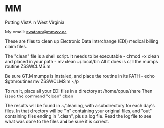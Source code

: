 # MM
Putting VistA in West Virginia

  My email: swatson@mmwv.co

  These are files to clean up Electronic Data Interchange (EDI) 
  medical billing claim files.

  The "clean" file is a shell script. It needs to be executable -
    chmod +x clean
  and placed in your path -
    mv clean ~/.local/bin
  All it does is call the mumps routine ZSSWCLMS.m

  Be sure GT.M mumps is installed, and place the routine in its PATH -
    echo $gtmroutines
    mv ZSSWCLMS.m ~/p

  To run it, place all your EDI files in a directory at
    /home/opus/share
  Then issue the command "clean"
    clean

  The results will be found in ~/cleaning, with a subdirectory for each 
  day's files. In that directory will be "in" containing your original
  files, and "out" containing files ending in ".clean", plus a log file.
  Read the log file to see what was done to the files and be sure it is
  correct.
  
